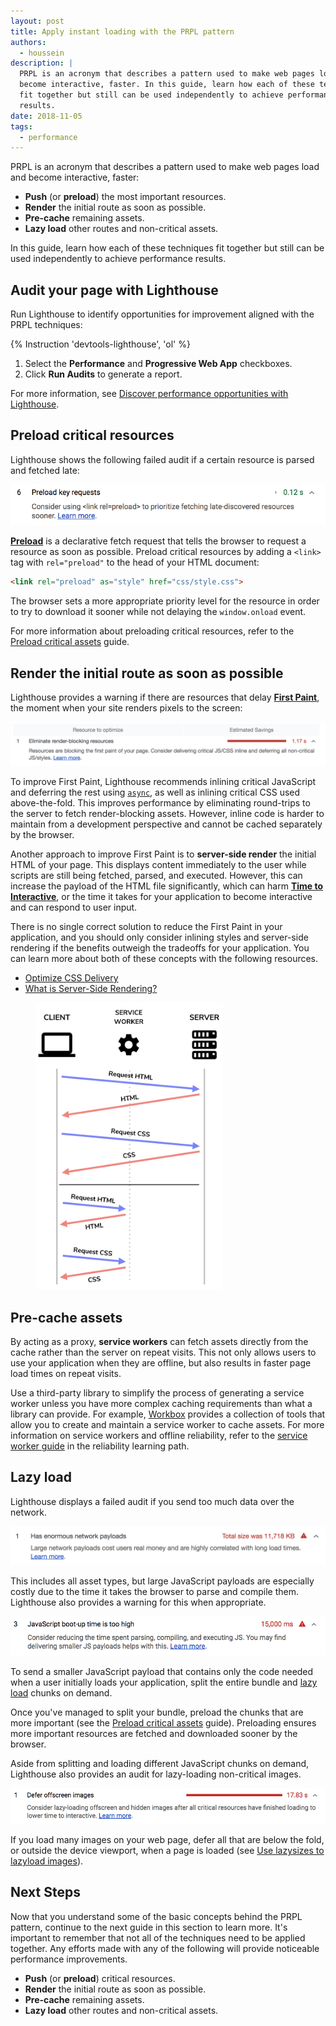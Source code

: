 ```yaml
---
layout: post
title: Apply instant loading with the PRPL pattern
authors:
  - houssein
description: |
  PRPL is an acronym that describes a pattern used to make web pages load and
  become interactive, faster. In this guide, learn how each of these techniques
  fit together but still can be used independently to achieve performance
  results.
date: 2018-11-05
tags:
  - performance
---
```


PRPL is an acronym that describes a pattern used to make web pages load and
become interactive, faster:

+  **Push** (or **preload**) the most important resources.
+  **Render** the initial route as soon as possible.
+  **Pre-cache** remaining assets.
+  **Lazy load** other routes and non-critical assets.

In this guide, learn how each of these techniques fit together but still can be
used independently to achieve performance results.

## Audit your page with Lighthouse

Run Lighthouse to identify opportunities for improvement aligned with the PRPL
techniques:

{% Instruction 'devtools-lighthouse', 'ol' %}
1. Select the **Performance** and **Progressive Web App** checkboxes.
1. Click **Run Audits** to generate a report.

For more information, see [Discover performance opportunities with Lighthouse](/discover-performance-opportunities-with-lighthouse).

## Preload critical resources

Lighthouse shows the following failed audit if a certain resource is parsed and
fetched late:

<img class="w-screenshot" src="./preload-requests.png" alt="Lighthouse: Preload key requests audit">

[**Preload**](https://developer.mozilla.org/en-US/docs/Web/HTML/Preloading_content)
is a declarative fetch request that tells the browser to request a resource as
soon as possible. Preload critical resources by adding a `<link>` tag with
`rel="preload"` to the head of your HTML document:

```html
<link rel="preload" as="style" href="css/style.css">
```

The browser sets a more appropriate priority level for the resource in order to
try to download it sooner while not delaying the `window.onload` event.

For more information about preloading critical resources, refer to the
[Preload critical assets](/preload-critical-assets) guide.

## Render the initial route as soon as possible

Lighthouse provides a warning if there are resources that delay [**First Paint**](https://developers.google.com/web/fundamentals/performance/user-centric-performance-metrics#first_paint_and_first_contentful_paint),
the moment when your site renders pixels to the screen:

<img class="w-screenshot" src="./eliminate-render-blocking.png" alt="Lighthouse: Eliminate render-blocking resources audit">

To improve First Paint, Lighthouse recommends inlining critical JavaScript and
deferring the rest using
[`async`](https://developers.google.com/web/fundamentals/performance/critical-rendering-path/adding-interactivity-with-javascript),
as well as inlining critical CSS used above-the-fold. This improves performance
by eliminating round-trips to the server to fetch render-blocking assets.
However, inline code is harder to maintain from a development perspective and
cannot be cached separately by the browser.

Another approach to improve First Paint is to **server-side render** the initial
HTML of your page. This displays content immediately to the user while scripts
are still being fetched, parsed, and executed. However, this can increase the
payload of the HTML file significantly, which can harm [**Time to Interactive**](/interactive),
or the time it takes for your application to become interactive and can respond
to user input.

There is no single correct solution to reduce the First Paint in your
application, and you should only consider inlining styles and server-side
rendering if the benefits outweigh the tradeoffs for your application. You can
learn more about both of these concepts with the following resources.

+  [Optimize CSS Delivery](https://developers.google.com/speed/docs/insights/OptimizeCSSDelivery)
+  [What is Server-Side Rendering?](https://www.youtube.com/watch?v=GQzn7XRdzxY)

<figure class="w-figure w-figure--inline-right">
  <img src="./service-workers.png" alt="Requests/responses with service worker" style="width: 300px">
</figure>

## Pre-cache assets

By acting as a proxy, **service workers** can fetch assets directly from the cache
rather than the server on repeat visits. This not only allows users to use your
application when they are offline, but also results in faster page load times on
repeat visits.

Use a third-party library to simplify the process of generating a service worker
unless you have more complex caching requirements than what a library can
provide. For example,
[Workbox](/workbox) provides a
collection of tools that allow you to create and maintain a service worker to
cache assets. For more information on service workers and offline reliability,
refer to the [service worker guide](/service-workers-cache-storage) in the reliability learning path.

## Lazy load

Lighthouse displays a failed audit if you send too much data over the network.

<img class="w-screenshot" src="./enormous-payloads.png" alt="Lighthouse: Has enormous network payloads audit">

This includes all asset types, but large JavaScript payloads are especially
costly due to the time it takes the browser to parse and compile them.
Lighthouse also provides a warning for this when appropriate.

<img class="w-screenshot" src="./js-bootup-high.png" alt="Lighthouse: JavaScript boot-up time audit">

To send a smaller JavaScript payload that contains only the code needed when a
user initially loads your application, split the entire bundle and [lazy load](/reduce-javascript-payloads-with-code-splitting) chunks on demand.

Once you've managed to split your bundle, preload the chunks that are more
important (see the [Preload critical assets](/preload-critical-assets) guide).
Preloading ensures more important resources are fetched and downloaded sooner
by the browser.

Aside from splitting and loading different JavaScript chunks on demand,
Lighthouse also provides an audit for lazy-loading non-critical images.

<img class="w-screenshot" src="./defer-offscreen-images.png" alt="Lighthouse: Defer offscreen images audit">

If you load many images on your web page, defer all that are below the fold, or
outside the device viewport, when a page is loaded (see [Use lazysizes to lazyload images](/use-lazysizes-to-lazyload-images)).

## Next Steps

Now that you understand some of the basic concepts behind the PRPL pattern,
continue to the next guide in this section to learn more.
It's important to remember that not all of the techniques need to be
applied together. Any efforts made with any of the following will provide
noticeable performance improvements.

+  **Push** (or **preload**) critical resources.
+  **Render** the initial route as soon as possible.
+  **Pre-cache** remaining assets.
+  **Lazy load** other routes and non-critical assets.
